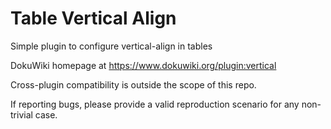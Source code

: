 # Table Vertical Align
Simple plugin to configure vertical-align in tables

DokuWiki homepage at https://www.dokuwiki.org/plugin:vertical  

Cross-plugin compatibility is outside the scope of this repo.

If reporting bugs, please provide a valid reproduction scenario for any non-trivial case.
